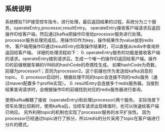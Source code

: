 ## 系统说明

系统模拟TSP接受控车指令，进行处理，最后返回结果的过程。系统分为三个服务，operateEntry,processor,resultEntry。
operateEntry接收客户端请求后返回操作ID给客户端，然后通过kafka把操作ID发给processor服务进行处理。
processor服务处理完成后，用操作ID作为key，操作结果作为value放到redis中。
客户端用操作ID通过resultEntry拉取操作结果时，可以直接从redis中查询并返回给客户端。
详细的处理流程如下：
0. operateEntry服务的功能是接收客户端的请求。operateEntry接到请求后，生成一个唯一的操作ID返回给客户端。操作ID的前缀根据车辆的VIN码的hashCode的奇偶性生成。
如果hashCode为奇数，前缀为processor1；否则为processor2。这个前缀也作为发送给kafka消息的topic。
0. processor启动时，根据处理不同的topic会连接不同的redis服务（通过maven配置多个profile实现）。
0. resultEntry会连接多个redis服务器。当接到结果查询请求时，会根据操作ID的前缀找到对应的redis服务器进行查询。


使用kafka解耦了接收（operateEntry)和处理(processor)两个服务。
实际场景下控车处理比较耗时，使用kafka后，当控车请求出现峰值时，也可以快速给客户端已响应。
另外利用topic的机制也实现了processor服务的水平扩张性。
因为processor已经通过topic进行了拆分，所以redis的分片采用了topic在客户端进行分片的模式。

